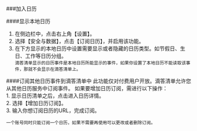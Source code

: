 ###加入日历

####显示本地日历
1. 在侧边栏中，点击右上角【设置】。
2. 选择【安全与数据】，点击【订阅日历】，并启用该功能。
3. 在下方显示的本地日历中设置需要显示或者隐藏的日历类型。如节假日、生日、工作等日历分组。
<br >`滴答清单显示的日历事件是本地日历所能显示的事件，如果你设置了本地日历不能读取该事件，那就不会显示在滴答清单上。`

####订阅其他日历事件到滴答清单中
此功能仅对付费用户开放。滴答清单允许您从其他日历服务中订阅事件。
如果要增加日历订阅，需进行以下操作：
<br>1. 显示日历清单之后，点击进入日历详情。
<br>2. 选择【增加日历订阅】。
<br>3. 输入你想订阅日历的URL，完成订阅。

`一个账号同时只能订阅一个日历，如果不需要再使用可以更改或者删除订阅。`
